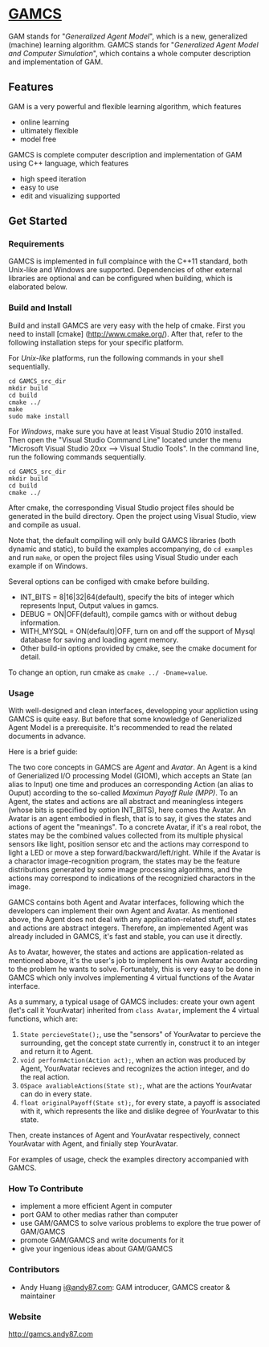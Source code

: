 # [GAMCS](https://github.com/andyspider/gamcs)

GAM stands for "_Generalized Agent Model_", which is a new, generalized (machine) learning algorithm. GAMCS stands for "_Generalized Agent Model and Computer Simulation_", which contains a whole computer description and implementation of GAM.


## Features

GAM is a very powerful and flexible learning algorithm, which features

- online learning
- ultimately flexible
- model free


GAMCS is complete computer description and implementation of GAM using C++ language, which features

- high speed iteration
- easy to use
- edit and visualizing supported

## Get Started

### Requirements

GAMCS is implemented in full complaince with the C++11 standard, both Unix-like and Windows are supported. Dependencies of other external libraries are optional and can be configured when building, which is elaborated below.

### Build and Install

Build and install GAMCS are very easy with the help of cmake. First you need to install [cmake] (http://www.cmake.org/). After that, refer to the following installation steps for your specific platform.

For _Unix-like_ platforms, run the following commands in your shell sequentially.

    cd GAMCS_src_dir
    mkdir build
    cd build
    cmake ../
    make
    sudo make install

For _Windows_, make sure you have at least Visual Studio 2010 installed. Then open the "Visual Studio Command Line" located under the menu "Microsoft Visual Studio 20xx --> Visual Studio Tools". In the command line, run the following commands sequentially.

    cd GAMCS_src_dir
    mkdir build
    cd build
    cmake ../

After cmake, the corresponding Visual Studio project files should be generated in the build directory. Open the project using Visual Studio, view and compile as usual.

Note that, the default compiling will only build GAMCS libraries (both dynamic and static), to build the examples accompanying, do `cd examples` and run `make`, or open the project files using Visual Studio under each example if on Windows.

Several options can be configed with cmake before building. 

- INT_BITS = 8|16|32|64(default), specify the bits of integer which represents Input, Output values in gamcs.
- DEBUG = ON|OFF(default), compile gamcs with or without debug information.
- WITH_MYSQL = ON(default)|OFF, turn on and off the support of Mysql database for saving and loading agent memory.
- Other build-in options provided by cmake, see the cmake document for detail.

To change an option, run cmake as `cmake ../ -Dname=value`. 

### Usage

With well-designed and clean interfaces, developping your appliction using GAMCS is quite easy. But before that some knowledge of Generialized Agent Model is a prerequisite. It's recommended to read the related documents in advance.

Here is a brief guide:

The two core concepts in GAMCS are *Agent* and *Avatar*. An Agent is a kind of Generialized I/O processing Model (GIOM), which accepts an State (an alias to Input) one time and produces an corresponding Action (an alias to Ouput) according to the so-called *Maximun Payoff Rule (MPP)*. To an Agent, the states and actions are all abstract and meaningless integers (whose bits is specified by option INT_BITS), here comes the Avatar. An Avatar is an agent embodied in flesh, that is to say, it gives the states and actions of agent the "meanings". To a concrete Avatar, if it's a real robot, the states may be the combined values collected from its multiple physical sensors like light, position sensor etc and the actions may correspond to light a LED or move a step forward/backward/left/right. While if the Avatar is a charactor image-recognition program, the states may be the feature distributions generated by some image processing algorithms, and the actions may correspond to indications of the recognizied charactors in the image.

GAMCS contains both Agent and Avatar interfaces, following which the developers can implement their own Agent and Avatar. As mentioned above, the Agent does not deal with any application-related stuff, all states and actions are abstract integers. Therefore, an implemented Agent was already included in GAMCS, it's fast and stable, you can use it directly.

As to Avatar, however, the states and actions are application-related as mentioned above, it's the user's job to implement his own Avatar according to the problem he wants to solve. Fortunately, this is very easy to be done in GAMCS which only involves implementing 4 virtual functions of the Avatar interface.

As a summary, a typical usage of GAMCS includes: create your own agent (let's call it YourAvatar) inherited from `class Avatar`, implement the 4 virtual functions, which are:

1. `State percieveState();`, use the "sensors" of YourAvatar to percieve the surrounding, get the concept state currently in, construct it to an integer and return it to Agent.
2. `void performAction(Action act);`, when an action was produced by Agent, YourAvatar recieves and recognizes the action integer, and do the real action.
3. `OSpace avaliableActions(State st);`, what are the actions YourAvatar can do in every state.
4. `float originalPayoff(State st);`, for every state, a payoff is associated with it, which represents the like and dislike degree of YourAvatar to this state.

Then, create instances of Agent and YourAvatar respectively, connect YourAvatar with Agent, and finially step YourAvatar.

For examples of usage, check the examples directory accompanied with GAMCS.

### How To Contribute

- implement a more efficient Agent in computer
- port GAM to other medias rather than computer
- use GAM/GAMCS to solve various problems to explore the true power of GAM/GAMCS
- promote GAM/GAMCS and write documents for it
- give your ingenious ideas about GAM/GAMCS

### Contributors

- Andy Huang <i@andy87.com>: GAM introducer, GAMCS creator & maintainer

### Website

http://gamcs.andy87.com

